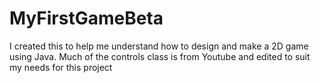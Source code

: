 # MyFirstGameBeta
I created this to help me understand how to design and make a 2D game using Java. Much of the controls class is from Youtube and edited to suit my needs for this project
